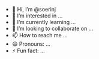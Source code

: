 - 👋 Hi, I’m @soerinj
- 👀 I’m interested in ...
- 🌱 I’m currently learning ...
- 💞️ I’m looking to collaborate on ...
- 📫 How to reach me ...
- 😄 Pronouns: ...
- ⚡ Fun fact: ...

<!---
soerinj/soerinj is a ✨ special ✨ repository because its `README.md` (this file) appears on your GitHub profile.
You can click the Preview link to take a look at your changes.
--->
